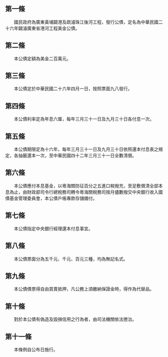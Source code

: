 第一條 
-------
　　國民政府為廣東黃埔闢港及疏濬珠江後河工程，發行公債，定名為中華民國二十六年闢濬廣東省港河工程美金公債。  


第二條 
-------
　　本公債定額為美金二百萬元。  


第三條 
-------
　　本公債定於中華民國二十六年四月一日，按照票面九八發行。  


第四條 
-------
　　本公債利率定為年息六厘，每年三月三十一日及九月三十日各付息一次。  


第五條 
-------
　　本公債期限定為十六年，每年三月三十一日及九月三十日依照還本付息表之規定，各抽籤還本一次，至中華民國四十二年三月三十一日全數清償。  


第六條 
-------
　　本公債應付本息基金，以粵海關防征百分之五進口稅撥充，至足敷償清全部本息為止，由財政部司令行總稅務司轉令粵海關稅務司按月儘數撥交中央銀行收入國債基金管理委員會，本公債戶帳專款存儲備付。  


第七條 
-------
　　本公債指定中央銀行經理還本付息事宜。  


第八條 
-------
　　本公債票面分為五千元、千元、百元三種，均為無記名式。  


第九條 
-------
　　本公債債票得自由買賣抵押，凡公務上須繳納保證金時，得作為代替品。  


第十條 
-------
　　對於本公債有偽造及毀損信用之行為者，由司法機關依法懲治。  


第十一條 
---------
　　本條例自公布日施行。